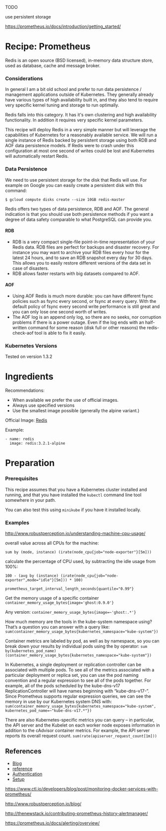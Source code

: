 TODO

use persistent storage


https://prometheus.io/docs/introduction/getting_started/



# Recipe: Prometheus

Redis is an open source (BSD licensed), in-memory data structure store, used as database, cache and message broker.

### Considerations

In general I am a bit old school and prefer to run data persistence / management applications outside of Kubernetes.  They generally already have various types of high availability built in, and they also tend to require very specific kernel tuning and storage to run optimally.   

Redis falls into this category.  It has it's own clustering and high availability functionality. In addition it requires very specific kernel parameters.  

This recipe will deploy Redis in a very simple manner but will leverage the capabilities of Kubernetes for a reasonably available service.  We will run a single instance of Redis backed by persistent storage using both RDB and AOF data persistence models.  If Redis were to crash under this configuration at most one second of writes could be lost and Kubernetes will automatically restart Redis.

### Data Persistence

We need to use persistent storage for the disk that Redis will use. For example on Google you can easily create a persistent disk with this command:

```
$ gcloud compute disks create --size 10GB redis-master
```

Redis offers two types of data persistence, RDB and AOF. The general indication is that you should use both persistence methods if you want a degree of data safety comparable to what PostgreSQL can provide you.

#### RDB

* RDB is a very compact single-file point-in-time representation of your Redis data. RDB files are perfect for backups and disaster recovery. For instance you may want to archive your RDB files every hour for the latest 24 hours, and to save an RDB snapshot every day for 30 days. This allows you to easily restore different versions of the data set in case of disasters.
* RDB allows faster restarts with big datasets compared to AOF.

#### AOF

* Using AOF Redis is much more durable: you can have different fsync policies such as fsync every second, or fsync at every query. With the default policy of fsync every second write performance is still great and you can only lose one second worth of writes.
* The AOF log is an append only log, so there are no seeks, nor corruption problems if there is a power outage. Even if the log ends with an half-written command for some reason (disk full or other reasons) the redis-check-aof tool is able to fix it easily.

### Kubernetes Versions

Tested on version 1.3.2

# Ingredients

Recommendations:
* When available we prefer the use of official images.
* Always use specified versions
* Use the smallest image possible (generally the alpine variant.)

Official Image: [Redis](https://hub.docker.com/_/redis/)

Example:

```
- name: redis
  image: redis:3.2.1-alpine
```

# Preparation

### Prerequisites

This recipe assumes that you have a Kubernetes cluster installed and running, and that you have installed the `kubectl` command line tool somewhere in your path.

You can also test this using `minikube` if you have it installed locally.




### Examples
http://www.robustperception.io/understanding-machine-cpu-usage/

overall value across all CPUs for the machine:

`sum by (mode, instance) (irate(node_cpu{job="node-exporter"}[5m]))`

calculate the percentage of CPU used, by subtracting the idle usage from 100%:

`100 - (avg by (instance) (irate(node_cpu{job="node-exporter",mode="idle"}[5m])) * 100)`


`prometheus_target_interval_length_seconds{quantile="0.99"}`

Get the memory usage of a specific container
`container_memory_usage_bytes{image='ghost:0.9.0'}`

Any version:
`container_memory_usage_bytes{image=~'ghost:.*'}`

How much memory are the tools in the kube-system namespace using? That’s a question you can answer with a query like:
`sum(container_memory_usage_bytes{kubernetes_namespace="kube-system"})`

Container metrics are labeled by pod, as well as by namespace, so you can break down your results by individual pods using the by operator:
`sum by(kubernetes_pod_name) (container_memory_usage_bytes{kubernetes_namespace="kube-system"})`

In Kubernetes, a single deployment or replication controller can be associated with multiple pods. To see all of the metrics associated with a particular deployment or replica set, you can use the pod naming convention and a regular expression to see all of the pods together. For example, all of the pods scheduled by the kube-dns-v17 ReplicationController will have names beginning with “kube-dns-v17-”. Since Prometheus supports regular expression queries, we can see the memory in use by our Kubernetes system DNS with:
`sum(container_memory_usage_bytes{kubernetes_namespace="kube-system", kubernetes_pod_name=~"kube-dns-v17.*"})`

There are also Kubernetes-specific metrics you can query – in particular, the API server and the Kubelet on each worker node exposes information in addition to the cAdvisor container metrics. For example, the API server reports its overall request count.
`sum(rate(apiserver_request_count[1m]))`

## References

* [Blog](https://coreos.com/blog/monitoring-kubernetes-with-prometheus.html)
* [reference](http://puck.in/2016/05/getting-started-with-docker-compose-prometheus-alertmanager-blackbox-exporter-grafana/)
* [Authentication](http://www.robustperception.io/adding-basic-auth-to-prometheus-with-nginx/)
* [Setup](https://www.ctl.io/developers/blog/post/monitoring-docker-services-with-prometheus/)


https://www.ctl.io/developers/blog/post/monitoring-docker-services-with-prometheus/

http://www.robustperception.io/blog/

http://thenewstack.io/contributing-prometheus-history-alertmanager/

https://prometheus.io/docs/alerting/overview/
